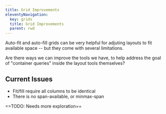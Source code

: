 ```yaml
---
title: Grid Improvements
eleventyNavigation:
  key: grids
  title: Grid Improvements
  parent: rwd
---
```


Auto-fit and auto-fill grids
can be very helpful for
adjuting layouts to fit available space --
but they come with several limitations.

Are there ways we can improve the tools we have,
to help address the goal of "container queries"
inside the layout tools themselves?

## Current Issues

- Fit/fill require all columns to be identical
- There is no span-available, or minmax-span

==TODO: Needs more exploration==
